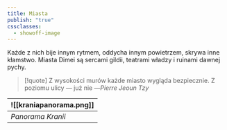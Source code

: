 ```yaml
---
title: Miasta
publish: "true"
cssclasses:
  - showoff-image
---
```

Każde z nich bije innym rytmem, oddycha innym powietrzem, skrywa inne kłamstwo. Miasta Dimei są sercami gildii, teatrami władzy i ruinami dawnej pychy.
>[!quote] Z wysokości murów każde miasto wygląda bezpiecznie. Z poziomu ulicy — już nie
>—*Pierre Jeoun Tzy*

|   ![[kraniapanorama.png]]  |
| --- |
|   *Panorama Kranii*  |
